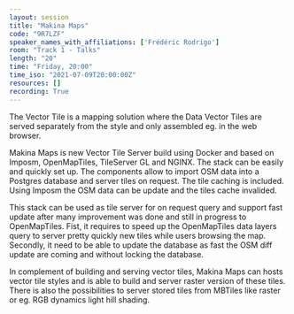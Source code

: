 ```yaml
---
layout: session
title: "Makina Maps"
code: "9R7LZF"
speaker_names_with_affiliations: ['Frédéric Rodrigo']
room: "Track 1 - Talks"
length: "20"
time: "Friday, 20:00"
time_iso: "2021-07-09T20:00:00Z"
resources: []
recording: True
---
```

The Vector Tile is a mapping solution where the Data Vector Tiles are served separately from the style and only assembled eg. in the web browser.

Makina Maps is new Vector Tile Server build using Docker and based on Imposm, OpenMapTiles, TileServer GL and NGINX. The stack can be easily and quickly set up. The components allow to import OSM data into a Postgres database and server tiles on request. The tile caching is included. Using Imposm the OSM data can be update and the tiles cache invalided.

This stack can be used as tile server for on request query and support fast update after many improvement was done and still in progress to OpenMapTiles. Fist, it requires to speed up the OpenMapTiles data layers query to server pretty quickly new tiles while users browsing the map. Secondly, it need to be able to update the database as fast the OSM diff update are coming and without locking the database.

In complement of building and serving vector tiles, Makina Maps can hosts vector tile styles and is able to build and server raster version of these tiles. There is also the possibilities to server stored tiles from MBTiles like raster or eg. RGB dynamics light hill shading.

